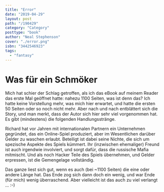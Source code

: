 ```yaml
---
title: "Error"
date: "2019-04-29"
layout: post
path: "/190429"
category: "Category"
posttype: "book"
author: "Neal Stephenson"
cover: "./error.png"
isbn: "3442546923"
tags:
  - "fantasy"
---
```


# Was für ein Schmöker

Mich hat schier der Schlag getroffen, als ich das eBook auf meinem Reader das erste Mal geöffnet hatte: nahezu 1100 Seiten, was ist denn das? Ich hatte keine Vorstellung mehr, was mich hier erwartet, und hatte die ersten 50 Seiten oder so noch nicht mehr. Aber nach und nach entblättert sich die Story, und man merkt, dass der Autor sich hier sehr viel vorgenommen hat. Es gibt (mindestens) die folgenden Handlungsstränge.

Richard hat vor Jahren mit internationalen Partnern ein Unternehmen gegründet, das ein Online-Spiel produziert, aber im Wesentlichen darüber Gelder zu waschen erlaubt. Beteiligt ist dabei seine Nichte, die sich um spezische Aspekte des Spiels kümmert. Ihr (inzwischen ehemaliger) Freund ist auch irgendwie involviert, und sorgt dafür, dass die russische Mafia mitmischt. Und als noch Hacker Teile des Spiels übernehmen, und Gelder erpressen, ist die Gemengelage vollständig.

Das ganze liest sich gut, wenn es auch (bei ~1100 Seiten) die eine oder andere Länge hat. Das Ende zog sich dann doch ein wenig, und war Ende (für mich) wenig überraschend. Aber vielleicht ist das auch zu viel verlangt ... :-)